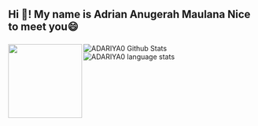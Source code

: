 <h2 align="left">Hi 👋! My name is Adrian Anugerah Maulana Nice to meet you😄</h2>

###

<img align="left" height="150" src="https://github.com/user-attachments/assets/58f495ff-c256-4c92-9816-f6994b6af248"  />

<img align="left" src="https://github-readme-stats.vercel.app/api?username=adariya0&show_icons=true&theme=dracula&hide_border=true" alt="ADARIYA0 Github Stats"  />
<img align="left" src="https://github-readme-stats.vercel.app/api/top-langs?username=adariya0&layout=compact&theme=dracula&hide_border=true" alt="ADARIYA0 language stats"  />

###
